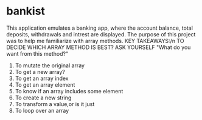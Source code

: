 # bankist
This application emulates a banking app, where the account balance, total deposits, withdrawals and intrest are displayed.
The purpose of this project was to help me familiarize with array methods.
KEY TAKEAWAYS:/n
TO DECIDE WHICH ARRAY METHOD IS BEST? ASK YOURSELF "What do you want from this method?"
1. To mutate the original array
2. To get a new array?
3. To get an array index
4. To get an array element
5. To know if an array includes some element
6. To create a new string
7. To transform a value,or is it just
8. To loop over an array
